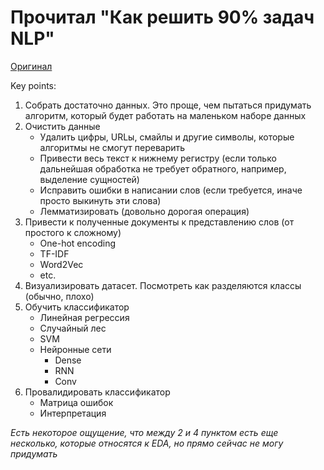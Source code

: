 # Прочитал "Как решить 90% задач NLP"

[Оригинал](https://habr.com/ru/company/oleg-bunin/blog/352614/)

Key points:
1. Собрать достаточно данных. Это проще, чем пытаться придумать алгоритм, который будет работать на маленьком наборе данных
2. Очистить данные
	- Удалить цифры, URLы, смайлы и другие символы, которые алгоритмы не смогут переварить
	- Привести весь текст к нижнему регистру (если только дальнейшая обработка не требует обратного, например, выделение сущностей)
	- Исправить ошибки в написании слов (если требуется, иначе просто выкинуть эти слова)
	- Лемматизировать (довольно дорогая операция)
3. Привести к полученные документы к представлению слов (от простого к сложному)
	- One-hot encoding
	- TF-IDF
	- Word2Vec
	- etc.
4. Визуализировать датасет. Посмотреть как разделяются классы (обычно, плохо)
5. Обучить классификатор
	- Линейная регрессия
	- Случайный лес
	- SVM
	- Нейронные сети
		- Dense
		- RNN
		- Conv
6. Провалидировать классификатор
	- Матрица ошибок
	- Интерпретация

_Есть некоторое ощущение, что между 2 и 4 пунктом есть еще несколько, которые относятся к EDA, но прямо сейчас не могу придумать_